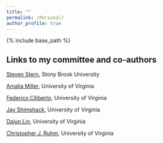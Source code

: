 ```yaml
---
title: ""
permalink: /Personal/
author_profile: true
---
```


{% include base_path %}

## Links to my committee and co-authors

[Steven Stern](https://sites.google.com/site/stevensterneconomics/), Stony Brook University

[Amalia Miller](http://people.virginia.edu/~am5by/), University of Virginia

[Federico Ciliberto](https://sites.google.com/view/cilibertofederico/home), University of Virginia

[Jay Shimshack](http://www.jayshimshack.com/), University of Virginia

[Dajun Lin](https://dajun-lin.github.io/), University of Virginia

[Christopher J. Ruhm](https://sites.google.com/site/christopherjruhm/home), University of Virginia


<!-- ## Family

<!--My husband (Dajun Lin) and I. Dajun is a Ph.D. candidate in Economics at University of Virginia. He works on labor and health related topics. He will be available for interviews at the January 2019 ASSA meeting in Atlanta, Georgia. You can check out his personal website [here](https://dajun-lin.github.io/).

<!--<img src="https://SiyingL.github.io/images/couplephoto.jpg" width="200" height="200" />

<!--Here is another important family member, who specializes in ball retrieving.

<!--<img src="https://SiyingL.github.io/images/dogphoto.jpg" width="200" height="200" />



